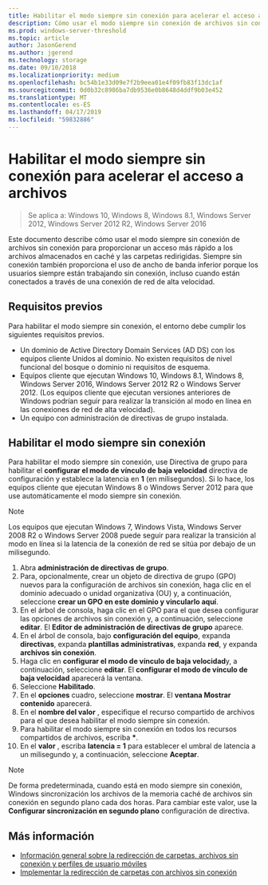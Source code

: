 ```yaml
---
title: Habilitar el modo siempre sin conexión para acelerar el acceso a archivos
description: Cómo usar el modo siempre sin conexión de archivos sin conexión para proporcionar un acceso más rápido a los archivos almacenados en caché y las carpetas redirigidas.
ms.prod: windows-server-threshold
ms.topic: article
author: JasonGerend
ms.author: jgerend
ms.technology: storage
ms.date: 09/10/2018
ms.localizationpriority: medium
ms.openlocfilehash: bc54b1e33d09e7f2b9eea01e4f09fb83f13dc1af
ms.sourcegitcommit: 0d0b32c8986ba7db9536e0b8648d4ddf9b03e452
ms.translationtype: MT
ms.contentlocale: es-ES
ms.lasthandoff: 04/17/2019
ms.locfileid: "59832886"
---
```

# <a name="enable-always-offline-mode-for-faster-access-to-files"></a>Habilitar el modo siempre sin conexión para acelerar el acceso a archivos

>Se aplica a: Windows 10, Windows 8, Windows 8.1, Windows Server 2012, Windows Server 2012 R2, Windows Server 2016

Este documento describe cómo usar el modo siempre sin conexión de archivos sin conexión para proporcionar un acceso más rápido a los archivos almacenados en caché y las carpetas redirigidas. Siempre sin conexión también proporciona el uso de ancho de banda inferior porque los usuarios siempre están trabajando sin conexión, incluso cuando están conectados a través de una conexión de red de alta velocidad.

## <a name="prerequisites"></a>Requisitos previos

Para habilitar el modo siempre sin conexión, el entorno debe cumplir los siguientes requisitos previos.

- Un dominio de Active Directory Domain Services (AD DS) con los equipos cliente Unidos al dominio. No existen requisitos de nivel funcional del bosque o dominio ni requisitos de esquema.
- Equipos cliente que ejecutan Windows 10, Windows 8.1, Windows 8, Windows Server 2016, Windows Server 2012 R2 o Windows Server 2012. (Los equipos cliente que ejecutan versiones anteriores de Windows podrían seguir para realizar la transición al modo en línea en las conexiones de red de alta velocidad).
- Un equipo con administración de directivas de grupo instalada.

## <a name="enable-always-offline-mode"></a>Habilitar el modo siempre sin conexión

Para habilitar el modo siempre sin conexión, use Directiva de grupo para habilitar el **configurar el modo de vínculo de baja velocidad** directiva de configuración y establece la latencia en **1** (en milisegundos). Si lo hace, los equipos cliente que ejecutan Windows 8 o Windows Server 2012 para que use automáticamente el modo siempre sin conexión.

>[!NOTE]
>Los equipos que ejecutan Windows 7, Windows Vista, Windows Server 2008 R2 o Windows Server 2008 puede seguir para realizar la transición al modo en línea si la latencia de la conexión de red se sitúa por debajo de un milisegundo.

1. Abra **administración de directivas de grupo**.
2. Para, opcionalmente, crear un objeto de directiva de grupo (GPO) nuevos para la configuración de archivos sin conexión, haga clic en el dominio adecuado o unidad organizativa (OU) y, a continuación, seleccione **crear un GPO en este dominio y vincularlo aquí**.
3. En el árbol de consola, haga clic en el GPO para el que desea configurar las opciones de archivos sin conexión y, a continuación, seleccione **editar**. El **Editor de administración de directivas de grupo** aparece.
4. En el árbol de consola, bajo **configuración del equipo**, expanda **directivas**, expanda **plantillas administrativas**, expanda **red**, y expanda **archivos sin conexión**.
5. Haga clic en **configurar el modo de vínculo de baja velocidad**y, a continuación, seleccione **editar**. El **configurar el modo de vínculo de baja velocidad** aparecerá la ventana.
6. Seleccione **Habilitado**.
7. En el **opciones** cuadro, seleccione **mostrar**. El **ventana Mostrar contenido** aparecerá.
8. En el **nombre del valor** , especifique el recurso compartido de archivos para el que desea habilitar el modo siempre sin conexión.
9. Para habilitar el modo siempre sin conexión en todos los recursos compartidos de archivos, escriba **\***.
10. En el **valor** , escriba **latencia = 1** para establecer el umbral de latencia a un milisegundo y, a continuación, seleccione **Aceptar**.

>[!NOTE]
>De forma predeterminada, cuando está en modo siempre sin conexión, Windows sincronización los archivos de la memoria caché de archivos sin conexión en segundo plano cada dos horas. Para cambiar este valor, use la **Configurar sincronización en segundo plano** configuración de directiva.

## <a name="more-information"></a>Más información

* [Información general sobre la redirección de carpetas, archivos sin conexión y perfiles de usuario móviles](folder-redirection-rup-overview.md)
* [Implementar la redirección de carpetas con archivos sin conexión](deploy-folder-redirection.md)